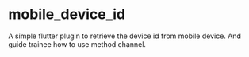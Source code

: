 # mobile_device_id

A simple flutter plugin to retrieve the device id from mobile device.
And guide trainee how to use method channel.